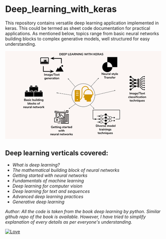 # Deep_learning_with_keras 

This repository contains versatile deep learning application implemented in keras. This could be termed as 
sheet code documentation for practical applications. As mentioned below, topics range from basic 
neural networks building blocks to complex generative models, well structured for easy understanding. 

![deep_learning_with_keras overview](utility/pics/intro-pic.png)

## Deep learning verticals covered:
+ *What is deep learning?*
+ *The mathematical building block of neural networks*
+ *Getting started with neural networks*
+ *Fundamentals of machine learning*
+ *Deep learning for computer vision*
+ *Deep learning for text and sequences*
+ *Advanced deep learning practices*
+ *Generative deep learning*
 
*Author: All the code is taken from the book deep learning by python. Similar github repo of the book is available.
However, I have tried to simplify explanation of every details as per everyone's understanding.*

[![Love](https://forthebadge.com/images/badges/built-with-love.svg)](https://github.com/Sanjyot22/deep_learning_with_keras)